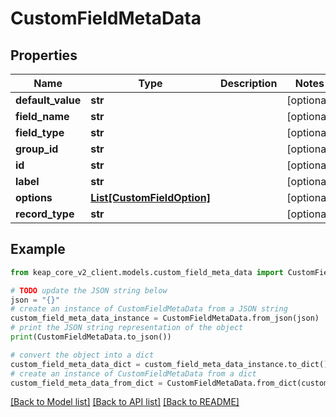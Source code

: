 # CustomFieldMetaData


## Properties

Name | Type | Description | Notes
------------ | ------------- | ------------- | -------------
**default_value** | **str** |  | [optional] 
**field_name** | **str** |  | [optional] 
**field_type** | **str** |  | [optional] 
**group_id** | **str** |  | [optional] 
**id** | **str** |  | [optional] 
**label** | **str** |  | [optional] 
**options** | [**List[CustomFieldOption]**](CustomFieldOption.md) |  | [optional] 
**record_type** | **str** |  | [optional] 

## Example

```python
from keap_core_v2_client.models.custom_field_meta_data import CustomFieldMetaData

# TODO update the JSON string below
json = "{}"
# create an instance of CustomFieldMetaData from a JSON string
custom_field_meta_data_instance = CustomFieldMetaData.from_json(json)
# print the JSON string representation of the object
print(CustomFieldMetaData.to_json())

# convert the object into a dict
custom_field_meta_data_dict = custom_field_meta_data_instance.to_dict()
# create an instance of CustomFieldMetaData from a dict
custom_field_meta_data_from_dict = CustomFieldMetaData.from_dict(custom_field_meta_data_dict)
```
[[Back to Model list]](../README.md#documentation-for-models) [[Back to API list]](../README.md#documentation-for-api-endpoints) [[Back to README]](../README.md)


